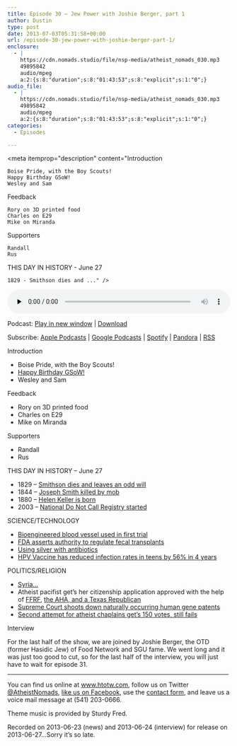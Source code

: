 ```yaml
---
title: Episode 30 – Jew Power with Joshie Berger, part 1
author: Dustin
type: post
date: 2013-07-03T05:31:58+00:00
url: /episode-30-jew-power-with-joshie-berger-part-1/
enclosure:
  - |
    https://cdn.nomads.studio/file/nsp-media/atheist_nomads_030.mp3
    49895842
    audio/mpeg
    a:2:{s:8:"duration";s:8:"01:43:53";s:8:"explicit";s:1:"0";}
audio_file:
  - |
    https://cdn.nomads.studio/file/nsp-media/atheist_nomads_030.mp3
    49895842
    audio/mpeg
    a:2:{s:8:"duration";s:8:"01:43:53";s:8:"explicit";s:1:"0";}
categories:
  - Episodes

---
```

<div itemscope itemtype="http://schema.org/AudioObject">
  <meta itemprop="name" content="Episode 30 – Jew Power with Joshie Berger, part 1" />
  
  <meta itemprop="uploadDate" content="2013-07-02T23:31:58-06:00" />
  
  <meta itemprop="encodingFormat" content="audio/mpeg" />
  
  <meta itemprop="duration" content="PT1H43M53S" />
  
  <meta itemprop="description" content="Introduction

 	Boise Pride, with the Boy Scouts!
 	Happy Birthday GSoW!
 	Wesley and Sam

Feedback

 	Rory on 3D printed food
 	Charles on E29
 	Mike on Miranda

Supporters

 	Randall
 	Rus

THIS DAY IN HISTORY - June 27

 	1829 - Smithson dies and ..." />
  
  <meta itemprop="contentUrl" content="https://dts.podtrac.com/redirect.mp3/cdn.nomads.studio/file/nsp-media/atheist_nomads_030.mp3" />
  
  <meta itemprop="contentSize" content="47.6" />
  </p> 
  
  <div class="powerpress_player" id="powerpress_player_8285">
    <audio class="wp-audio-shortcode" id="audio-5208-29" preload="none" style="width: 100%;" controls="controls"><source type="audio/mpeg" src="https://dts.podtrac.com/redirect.mp3/cdn.nomads.studio/file/nsp-media/atheist_nomads_030.mp3?_=29" /><a href="https://dts.podtrac.com/redirect.mp3/cdn.nomads.studio/file/nsp-media/atheist_nomads_030.mp3">https://dts.podtrac.com/redirect.mp3/cdn.nomads.studio/file/nsp-media/atheist_nomads_030.mp3</a></audio>
  </div>
</div>

<p class="powerpress_links powerpress_links_mp3">
  Podcast: <a href="https://dts.podtrac.com/redirect.mp3/cdn.nomads.studio/file/nsp-media/atheist_nomads_030.mp3" class="powerpress_link_pinw" target="_blank" title="Play in new window" onclick="return powerpress_pinw('https://htotw.com/?powerpress_pinw=5208-podcast');" rel="nofollow">Play in new window</a> | <a href="https://dts.podtrac.com/redirect.mp3/cdn.nomads.studio/file/nsp-media/atheist_nomads_030.mp3" class="powerpress_link_d" title="Download" rel="nofollow" download="atheist_nomads_030.mp3">Download</a>
</p>

<p class="powerpress_links powerpress_subscribe_links">
  Subscribe: <a href="https://podcasts.apple.com/us/podcast/humanists-take-on-the-world/id530050098?mt=2&ls=1" class="powerpress_link_subscribe powerpress_link_subscribe_itunes" target="_blank" title="Subscribe on Apple Podcasts" rel="nofollow">Apple Podcasts</a> | <a href="https://www.google.com/podcasts?feed=aHR0cDovL2F0aGVpc3Rub21hZHMubGlic3luLmNvbS9yc3M%3D" class="powerpress_link_subscribe powerpress_link_subscribe_googleplay" target="_blank" title="Subscribe on Google Podcasts" rel="nofollow">Google Podcasts</a> | <a href="https://open.spotify.com/show/3LzK2xZGike6Tc1GEMtMbr?si=LieN9SNuTpq96smuaUsH8A" class="powerpress_link_subscribe powerpress_link_subscribe_spotify" target="_blank" title="Subscribe on Spotify" rel="nofollow">Spotify</a> | <a href="https://www.pandora.com/podcast/atheist-nomads/PC:10122?corr=62071012&part=ug" class="powerpress_link_subscribe powerpress_link_subscribe_pandora" target="_blank" title="Subscribe on Pandora" rel="nofollow">Pandora</a> | <a href="https://htotw.com/feed/podcast/" class="powerpress_link_subscribe powerpress_link_subscribe_rss" target="_blank" title="Subscribe via RSS" rel="nofollow">RSS</a>
</p>

Introduction

  * Boise Pride, with the Boy Scouts!
  * <a href="http://guerrillaskepticismonwikipedia.blogspot.com/2013/06/happy-2nd-birthday-gsow-and-updates.html" target="_blank" rel="noopener">Happy Birthday GSoW!</a>
  * Wesley and Sam

Feedback

  * Rory on 3D printed food
  * Charles on E29
  * Mike on Miranda

Supporters

  * Randall
  * Rus

THIS DAY IN HISTORY &#8211; June 27

  * 1829 &#8211; <a href="http://www.history.com/this-day-in-history/smithsons-curious-bequest" target="_blank" rel="noopener">Smithson dies and leaves an odd will</a>
  * 1844 &#8211; <a href="http://www.history.com/this-day-in-history/mormon-leader-killed-by-mob" target="_blank" rel="noopener">Joseph Smith killed by mob</a>
  * 1880 &#8211; <a href="http://en.wikipedia.org/wiki/Helen_Keller" target="_blank" rel="noopener">Helen Keller is born</a>
  * 2003 &#8211; <a href="http://en.wikipedia.org/wiki/National_Do_Not_Call_Registry" target="_blank" rel="noopener">National Do Not Call Registry started</a>

SCIENCE/TECHNOLOGY

  * <a href="http://www.scientificamerican.com/article.cfm?id=first-bioengineered-blood" target="_blank" rel="noopener">Bioengineered blood vessel used in first trial</a>
  * <a href="http://www.scientificamerican.com/article.cfm?id=fda-comes-to-grips-with-fecal-transplants" target="_blank" rel="noopener">FDA asserts authority to regulate fecal transplants</a>
  * <a href="http://articles.latimes.com/2013/jun/20/science/la-sci-antibiotics-silver-20130620" target="_blank" rel="noopener">Using silver with antibiotics</a>
  * <a href="http://www.cbsnews.com/8301-204_162-57590102/cdc-hpv-vaccine-reduced-disease-rates-in-teen-girls-by-56-percent/" target="_blank" rel="noopener">HPV Vaccine has reduced infection rates in teens by 56% in 4 years</a>

POLITICS/RELIGION

  * <a href="http://www.bostonglobe.com/news/world/2013/06/22/trying-carve-legacy-intractable-mideast/7n5DV7QULaBXgrnt5GWQBI/story.html" target="_blank" rel="noopener">Syria&#8230;</a>
  * Atheist pacifist get’s her citizenship application approved with the help of <a href="http://ffrf.org/news/news-releases/item/17987-ffrf-helps-pacifist-atheist-immigrate" target="blank" rel="noopener">FFRF</a>, <a href="http://dividedundergod.com/2013/06/20/margaret-doughty-awarded-citizenship/" target="_blank" rel="noopener">the AHA, and a Texas Republican</a>
  * <a href="http://www.forbes.com/sites/danielfisher/2013/06/13/supreme-court-rejects-human-gene-patents-sort-of/" target="_blank" rel="noopener">Supreme Court shoots down naturally occurring human gene patents</a>
  * <a href="http://ffrf.org/news/news-releases/item/17952-%E2%80%98atheists-in-foxholes%E2%80%99-garner-150-votes-in-congress" target="_blank" rel="noopener">Second attempt for atheist chaplains get’s 150 votes, still fails</a>

Interview

For the last half of the show, we are joined by Joshie Berger, the OTD (former Hasidic Jew) of Food Network and SGU fame. We went long and it was just too good to cut, so for the last half of the interview, you will just have to wait for episode 31.

<hr width="500" />

You can find us online at <a href="https://www.htotw.com/" target="_blank" rel="noopener">www.htotw.com</a>, follow us on Twitter <a href="https://htotw.com/twitter" target="_blank" rel="noopener">@AtheistNomads</a>, <a href="https://htotw.com/facebook" target="_blank" rel="noopener">like us on Facebook</a>, use the [contact form](https://htotw.com/contact), and leave us a voice mail message at (541) 203-0666.

Theme music is provided by Sturdy Fred.

Recorded on 2013-06-23 (news) and 2013-06-24 (interview) for release on 2013-06-27&#8230;Sorry it&#8217;s so late.
